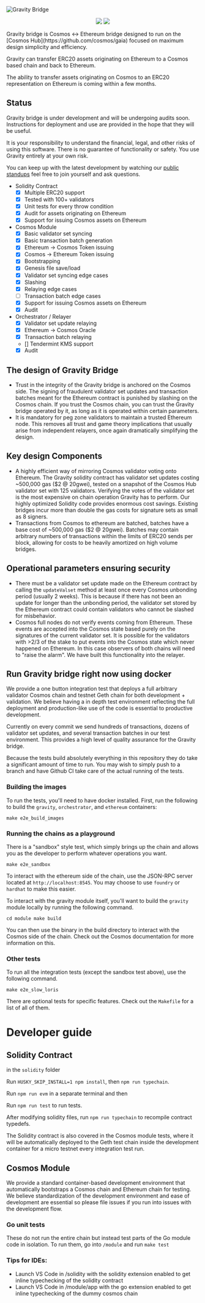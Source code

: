 ![Gravity Bridge](./gravity-bridge.svg)
<br />

<p align="center">
  <a href="https://github.com/PeggyJV/gravity-bridge/actions/workflows/go.yml"><img label="Go Test Status" src="https://github.com/PeggyJV/gravity-bridge/actions/workflows/go.yml/badge.svg" /></a>
  <a href="https://codecov.io/gh/PeggyJV/gravity-bridge"><img label="Code Coverage" src="https://codecov.io/gh/PeggyJV/gravity-bridge/branch/main/graph/badge.svg" /></a>
</p>
Gravity bridge is Cosmos <-> Ethereum bridge designed to run on the [Cosmos Hub](https://github.com/cosmos/gaia) focused on maximum design simplicity and efficiency.

Gravity can transfer ERC20 assets originating on Ethereum to a Cosmos based chain and back to Ethereum.

The ability to transfer assets originating on Cosmos to an ERC20 representation on Ethereum is coming within a few months.

## Status

Gravity bridge is under development and will be undergoing audits soon. Instructions for deployment and use are provided in the hope that they will be useful.

It is your responsibility to understand the financial, legal, and other risks of using this software. There is no guarantee of functionality or safety. You use Gravity entirely at your own risk.

You can keep up with the latest development by watching our [public standups](https://www.youtube.com/playlist?list=PL1MwlVJloJeyeE23-UmXeIx2NSxs_CV4b) feel free to join yourself and ask questions.

- Solidity Contract
  - [x] Multiple ERC20 support
  - [x] Tested with 100+ validators
  - [x] Unit tests for every throw condition
  - [x] Audit for assets originating on Ethereum
  - [x] Support for issuing Cosmos assets on Ethereum
- Cosmos Module
  - [x] Basic validator set syncing
  - [x] Basic transaction batch generation
  - [x] Ethereum -> Cosmos Token issuing
  - [x] Cosmos -> Ethereum Token issuing
  - [x] Bootstrapping
  - [x] Genesis file save/load
  - [x] Validator set syncing edge cases
  - [x] Slashing
  - [x] Relaying edge cases
  - [ ] Transaction batch edge cases
  - [x] Support for issuing Cosmos assets on Ethereum
  - [x] Audit
- Orchestrator / Relayer
  - [x] Validator set update relaying
  - [x] Ethereum -> Cosmos Oracle
  - [x] Transaction batch relaying
  - [] Tendermint KMS support
  - [x] Audit

## The design of Gravity Bridge

- Trust in the integrity of the Gravity bridge is anchored on the Cosmos side. The signing of fraudulent validator set updates and transaction batches meant for the Ethereum contract is punished by slashing on the Cosmos chain. If you trust the Cosmos chain, you can trust the Gravity bridge operated by it, as long as it is operated within certain parameters.
- It is mandatory for peg zone validators to maintain a trusted Ethereum node. This removes all trust and game theory implications that usually arise from independent relayers, once again dramatically simplifying the design.

## Key design Components

- A highly efficient way of mirroring Cosmos validator voting onto Ethereum. The Gravity solidity contract has validator set updates costing ~500,000 gas ($2 @ 20gwei), tested on a snapshot of the Cosmos Hub validator set with 125 validators. Verifying the votes of the validator set is the most expensive on chain operation Gravity has to perform. Our highly optimized Solidity code provides enormous cost savings. Existing bridges incur more than double the gas costs for signature sets as small as 8 signers.
- Transactions from Cosmos to ethereum are batched, batches have a base cost of ~500,000 gas ($2 @ 20gwei). Batches may contain arbitrary numbers of transactions within the limits of ERC20 sends per block, allowing for costs to be heavily amortized on high volume bridges.

## Operational parameters ensuring security

- There must be a validator set update made on the Ethereum contract by calling the `updateValset` method at least once every Cosmos unbonding period (usually 2 weeks). This is because if there has not been an update for longer than the unbonding period, the validator set stored by the Ethereum contract could contain validators who cannot be slashed for misbehavior.
- Cosmos full nodes do not verify events coming from Ethereum. These events are accepted into the Cosmos state based purely on the signatures of the current validator set. It is possible for the validators with >2/3 of the stake to put events into the Cosmos state which never happened on Ethereum. In this case observers of both chains will need to "raise the alarm". We have built this functionality into the relayer.

## Run Gravity bridge right now using docker

We provide a one button integration test that deploys a full arbitrary validator Cosmos chain and testnet Geth chain for both development + validation. We believe having a in depth test environment reflecting the full deployment and production-like use of the code is essential to productive development.

Currently on every commit we send hundreds of transactions, dozens of validator set updates, and several transaction batches in our test environment. This provides a high level of quality assurance for the Gravity bridge.

Because the tests build absolutely everything in this repository they do take a significant amount of time to run. You may wish to simply push to a branch and have Github CI take care of the actual running of the tests.

### Building the images

To run the tests, you'll need to have docker installed. First, run the following to build the `gravity`, `orchestrator`, and `ethereum` containers:

`make e2e_build_images`

### Running the chains as a playground

There is a "sandbox" style test, which simply brings up the chain and allows you as the developer to perform whatever operations you want. 

`
make e2e_sandbox
`

To interact with the ethereum side of the chain, use the JSON-RPC server located at `http://localhost:8545`. You may choose to use `foundry` or `hardhat` to make this easier.

To interact with the gravity module itself, you'll want to build the `gravity` module locally by running the following command.

`
cd module
make build
`

You can then use the binary in the build directory to interact with the Cosmos side of the chain. Check out the Cosmos documentation for more information on this.

### Other tests

To run all the integration tests (except the sandbox test above), use the following command.

`make e2e_slow_loris`

There are optional tests for specific features. Check out the `Makefile` for a list of all of them.


# Developer guide

## Solidity Contract

in the `solidity` folder

Run `HUSKY_SKIP_INSTALL=1 npm install`, then `npm run typechain`.

Run `npm run evm` in a separate terminal and then

Run `npm run test` to run tests.

After modifying solidity files, run `npm run typechain` to recompile contract
typedefs.

The Solidity contract is also covered in the Cosmos module tests, where it will be automatically deployed to the Geth test chain inside the development container for a micro testnet every integration test run.

## Cosmos Module

We provide a standard container-based development environment that automatically bootstraps a Cosmos chain and Ethereum chain for testing. We believe standardization of the development environment and ease of development are essential so please file issues if you run into issues with the development flow.

### Go unit tests

These do not run the entire chain but instead test parts of the Go module code in isolation. To run them, go into `/module` and run `make test`

### Tips for IDEs:

- Launch VS Code in /solidity with the solidity extension enabled to get inline typechecking of the solidity contract
- Launch VS Code in /module/app with the go extension enabled to get inline typechecking of the dummy cosmos chain

